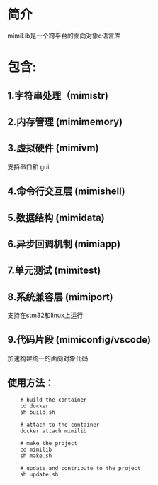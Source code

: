 # 简介
mimiLib是一个跨平台的面向对象c语言库
# 包含:
## 1.字符串处理（mimistr) 

## 2.内存管理 (mimimemory) 

## 3.虚拟硬件 (mimivm)

支持串口和 gui 

## 4.命令行交互层 (mimishell) 

## 5.数据结构 (mimidata) 

## 6.异步回调机制 (mimiapp) 

## 7.单元测试 (mimitest) 

## 8.系统兼容层 (mimiport)

支持在stm32和linux上运行

## 9.代码片段 (mimiconfig/vscode)

加速构建统一的面向对象代码

## 使用方法：

``` 
    # build the container
    cd docker
    sh build.sh

    # attach to the container
    docker attach mimilib

    # make the project
    cd mimilib
    sh make.sh

    # update and contribute to the project
    sh update.sh
```

